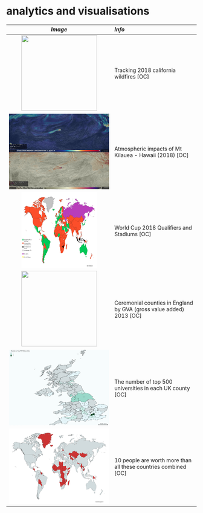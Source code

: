 # analytics and visualisations

 *Image* | *Info* |
:--:|:--|
<img src="wildfiresGIF.mp4" width="200" height="200">| Tracking 2018 california wildfires [OC]
<img src="hawaii.jpg" width="300" height="200">| Atmospheric impacts of Mt Kilauea - Hawaii (2018) [OC]
<img src="2018wc.png" width="200" height="200">| World Cup 2018 Qualifiers and Stadiums [OC]
<img src="countiesGVA.png" width="200" height="200">| Ceremonial counties in England by GVA (gross value added) 2013 [OC]
<img src="unis.png" width="400" height="200">| The number of top 500 universities in each UK county [OC]
<img src="worth.png" width="400" height="200">| 10 people are worth more than all these countries combined [OC]
